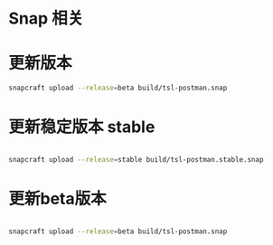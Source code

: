 # Snap 相关

#   更新版本
```bash
snapcraft upload --release=beta build/tsl-postman.snap


```

# 更新稳定版本 stable 
```bash

snapcraft upload --release=stable build/tsl-postman.stable.snap
```
# 更新beta版本


```bash

snapcraft upload --release=beta build/tsl-postman.snap
   
```
